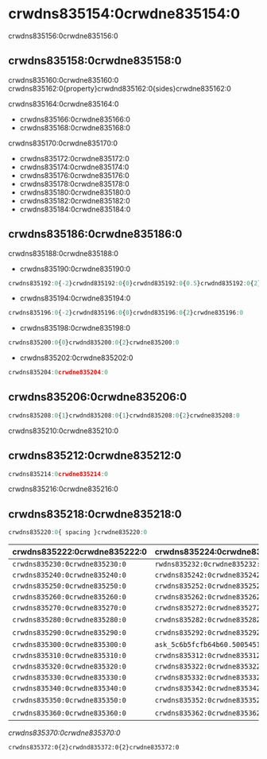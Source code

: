 # crwdns835154:0crwdne835154:0

<p class="description">crwdns835156:0crwdne835156:0</p>

## crwdns835158:0crwdne835158:0

crwdns835160:0crwdne835160:0 crwdns835162:0{property}crwdnd835162:0{sides}crwdne835162:0

crwdns835164:0crwdne835164:0

- crwdns835166:0crwdne835166:0
- crwdns835168:0crwdne835168:0

crwdns835170:0crwdne835170:0

- crwdns835172:0crwdne835172:0
- crwdns835174:0crwdne835174:0
- crwdns835176:0crwdne835176:0
- crwdns835178:0crwdne835178:0
- crwdns835180:0crwdne835180:0
- crwdns835182:0crwdne835182:0
- crwdns835184:0crwdne835184:0

## crwdns835186:0crwdne835186:0

crwdns835188:0crwdne835188:0

- crwdns835190:0crwdne835190:0

```jsx
crwdns835192:0{-2}crwdnd835192:0{0}crwdnd835192:0{0.5}crwdnd835192:0{2}crwdne835192:0
```

- crwdns835194:0crwdne835194:0

```jsx
crwdns835196:0{-2}crwdnd835196:0{0}crwdnd835196:0{2}crwdne835196:0
```

- crwdns835198:0crwdne835198:0

```jsx
crwdns835200:0{0}crwdnd835200:0{2}crwdne835200:0
```

- crwdns835202:0crwdne835202:0

```jsx
crwdns835204:0crwdne835204:0
```

## crwdns835206:0crwdne835206:0

```jsx
crwdns835208:0{1}crwdnd835208:0{1}crwdnd835208:0{2}crwdne835208:0
```

crwdns835210:0crwdne835210:0

## crwdns835212:0crwdne835212:0

```jsx
crwdns835214:0crwdne835214:0
```

crwdns835216:0crwdne835216:0

## crwdns835218:0crwdne835218:0

```js
crwdns835220:0{ spacing }crwdne835220:0
```

| crwdns835222:0crwdne835222:0   | crwdns835224:0crwdne835224:0                                                         | crwdns835226:0crwdne835226:0   | crwdns835228:0crwdne835228:0                                   |
|:------------------------------ |:------------------------------------------------------------------------------------ |:------------------------------ |:-------------------------------------------------------------- |
| `crwdns835230:0crwdne835230:0` | `rwdns835232:0crwdne835232:0ask_5c6b5fcfa9e8b1.54828603crwdns835232:0crwdne835232:0` | `crwdns835234:0crwdne835234:0` | [`crwdns835238:0crwdne835238:0`](crwdns835236:0crwdne835236:0) |
| `crwdns835240:0crwdne835240:0` | `crwdns835242:0crwdne835242:0`                                                       | `crwdns835244:0crwdne835244:0` | [`crwdns835248:0crwdne835248:0`](crwdns835246:0crwdne835246:0) |
| `crwdns835250:0crwdne835250:0` | `crwdns835252:0crwdne835252:0`                                                       | `crwdns835254:0crwdne835254:0` | [`crwdns835258:0crwdne835258:0`](crwdns835256:0crwdne835256:0) |
| `crwdns835260:0crwdne835260:0` | `crwdns835262:0crwdne835262:0`                                                       | `crwdns835264:0crwdne835264:0` | [`crwdns835268:0crwdne835268:0`](crwdns835266:0crwdne835266:0) |
| `crwdns835270:0crwdne835270:0` | `crwdns835272:0crwdne835272:0`                                                       | `crwdns835274:0crwdne835274:0` | [`crwdns835278:0crwdne835278:0`](crwdns835276:0crwdne835276:0) |
| `crwdns835280:0crwdne835280:0` | `crwdns835282:0crwdne835282:0`                                                       | crwdns835284:0crwdne835284:0   | [`crwdns835288:0crwdne835288:0`](crwdns835286:0crwdne835286:0) |
| `crwdns835290:0crwdne835290:0` | `crwdns835292:0crwdne835292:0`                                                       | crwdns835294:0crwdne835294:0   | [`crwdns835298:0crwdne835298:0`](crwdns835296:0crwdne835296:0) |
| `crwdns835300:0crwdne835300:0` | `ask_5c6b5fcfb64b60.50054510crwdns835302:0crwdne835302:0`                            | `crwdns835304:0crwdne835304:0` | [`crwdns835308:0crwdne835308:0`](crwdns835306:0crwdne835306:0) |
| `crwdns835310:0crwdne835310:0` | `crwdns835312:0crwdne835312:0`                                                       | `crwdns835314:0crwdne835314:0` | [`crwdns835318:0crwdne835318:0`](crwdns835316:0crwdne835316:0) |
| `crwdns835320:0crwdne835320:0` | `crwdns835322:0crwdne835322:0`                                                       | `crwdns835324:0crwdne835324:0` | [`crwdns835328:0crwdne835328:0`](crwdns835326:0crwdne835326:0) |
| `crwdns835330:0crwdne835330:0` | `crwdns835332:0crwdne835332:0`                                                       | `crwdns835334:0crwdne835334:0` | [`crwdns835338:0crwdne835338:0`](crwdns835336:0crwdne835336:0) |
| `crwdns835340:0crwdne835340:0` | `crwdns835342:0crwdne835342:0`                                                       | `crwdns835344:0crwdne835344:0` | [`crwdns835348:0crwdne835348:0`](crwdns835346:0crwdne835346:0) |
| `crwdns835350:0crwdne835350:0` | `crwdns835352:0crwdne835352:0`                                                       | crwdns835354:0crwdne835354:0   | [`crwdns835358:0crwdne835358:0`](crwdns835356:0crwdne835356:0) |
| `crwdns835360:0crwdne835360:0` | `crwdns835362:0crwdne835362:0`                                                       | crwdns835364:0crwdne835364:0   | [`crwdns835368:0crwdne835368:0`](crwdns835366:0crwdne835366:0) |

*crwdns835370:0crwdne835370:0*

```diff
crwdns835372:0{2}crwdnd835372:0{2}crwdne835372:0
```